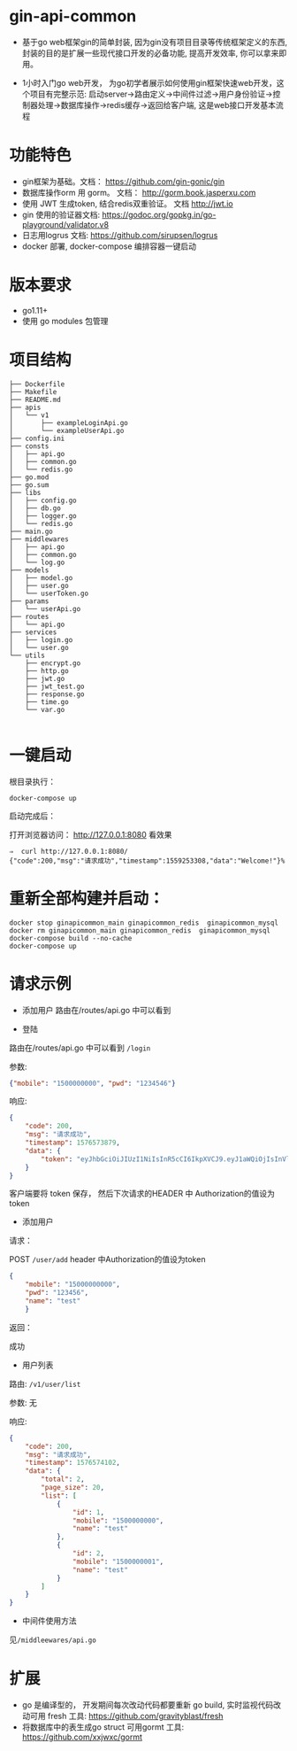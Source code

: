 # gin-api-common 

* 基于go web框架gin的简单封装, 因为gin没有项目目录等传统框架定义的东西, 封装的目的是扩展一些现代接口开发的必备功能, 提高开发效率, 你可以拿来即用。

* 1小时入门go web开发， 为go初学者展示如何使用gin框架快速web开发，这个项目有完整示范: 
启动server->路由定义->中间件过滤->用户身份验证->控制器处理->数据库操作->redis缓存->返回给客户端, 这是web接口开发基本流程

# 功能特色
* gin框架为基础。文档： https://github.com/gin-gonic/gin
* 数据库操作orm 用 gorm。 文档： http://gorm.book.jasperxu.com 
* 使用 JWT 生成token, 结合redis双重验证。 文档 http://jwt.io
* gin 使用的验证器文档: https://godoc.org/gopkg.in/go-playground/validator.v8
* 日志用logrus  文档: https://github.com/sirupsen/logrus
* docker 部署, docker-compose 编排容器一键启动

# 版本要求

 * go1.11+
 * 使用 go modules 包管理

# 项目结构

```cassandraql
├── Dockerfile
├── Makefile
├── README.md
├── apis
│   └── v1
│       ├── exampleLoginApi.go
│       └── exampleUserApi.go
├── config.ini
├── consts
│   ├── api.go
│   ├── common.go
│   └── redis.go
├── go.mod
├── go.sum
├── libs
│   ├── config.go
│   ├── db.go
│   ├── logger.go
│   └── redis.go
├── main.go
├── middlewares
│   ├── api.go
│   ├── common.go
│   └── log.go
├── models
│   ├── model.go
│   ├── user.go
│   └── userToken.go
├── params
│   └── userApi.go
├── routes
│   └── api.go
├── services
│   ├── login.go
│   └── user.go
└── utils
    ├── encrypt.go
    ├── http.go
    ├── jwt.go
    ├── jwt_test.go
    ├── response.go
    ├── time.go
    └── var.go


```

# 一键启动
根目录执行： 

```
docker-compose up
```
启动完成后：


打开浏览器访问： http://127.0.0.1:8080 看效果
```cassandraql
⇒  curl http://127.0.0.1:8080/
{"code":200,"msg":"请求成功","timestamp":1559253308,"data":"Welcome!"}%
```

# 重新全部构建并启动：

```cassandraql
docker stop ginapicommon_main ginapicommon_redis  ginapicommon_mysql
docker rm ginapicommon_main ginapicommon_redis  ginapicommon_mysql
docker-compose build --no-cache
docker-compose up
```


# 请求示例

* 添加用户
路由在/routes/api.go 中可以看到 

 
* 登陆


路由在/routes/api.go 中可以看到 ```/login``` 




参数:
```json
{"mobile": "1500000000", "pwd": "1234546"}
```
响应:
```json
{
    "code": 200,
    "msg": "请求成功",
    "timestamp": 1576573879,
    "data": {
        "token": "eyJhbGciOiJIUzI1NiIsInR5cCI6IkpXVCJ9.eyJ1aWQiOjIsInVlbiI6ImVjNDc2ZDJkNGU3ODhkYzA3YzFkNDI3NGVkZjA1Y2Y1YmQyMGI4YWYwYTdlODcwYTAzMzRmYjZlZDg2MzNiZDQiLCJleHAiOjE1NzY2NjAyNzksImlzcyI6InRlc3QifQ.erealfYAsbxkvoyf3IxXvRSX46hZt4G6JxPQmYoNvNc"
    }
}
```

客户端要将 token 保存， 然后下次请求的HEADER 中 Authorization的值设为token


* 添加用户

请求：


POST  ```/user/add```
header 中Authorization的值设为token

```json
{
    "mobile": "15000000000",
    "pwd": "123456",
    "name": "test"
    }
```
返回：


成功




* 用户列表


路由: ```/v1/user/list```


参数: 无 


响应:
```json
{
    "code": 200,
    "msg": "请求成功",
    "timestamp": 1576574102,
    "data": {
        "total": 2,
        "page_size": 20,
        "list": [
            {
                "id": 1,
                "mobile": "1500000000",
                "name": "test"
            },
            {
                "id": 2,
                "mobile": "1500000001",
                "name": "test"
            }
        ]
    }
}

```
* 中间件使用方法

见```/middleewares/api.go```
 



# 扩展

* go 是编译型的， 开发期间每次改动代码都要重新 go build, 实时监视代码改动可用 fresh 工具: https://github.com/gravityblast/fresh
* 将数据库中的表生成go struct 可用gormt 工具: https://github.com/xxjwxc/gormt




